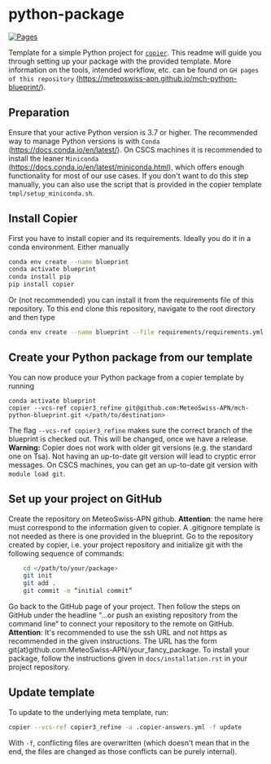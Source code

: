 # python-package
[![Pages](https://meteoswiss-apn.github.io/mch-python-blueprint/)](https://github.com/pydata/xarray/actions?query=workflow%3ACI)


Template for a simple Python project for [`copier`](https://github.com/copier-org/copier). This readme will guide you through setting up your package
with the provided template. More information on the tools, intended workflow, etc. can be found on
`GH pages of this repository` (https://meteoswiss-apn.github.io/mch-python-blueprint/).

## Preparation
Ensure that your active Python version is 3.7 or higher.
The recommended way to manage Python versions is with `Conda` (https://docs.conda.io/en/latest/). On CSCS machines it is recommended to install the leaner `Miniconda` (https://docs.conda.io/en/latest/miniconda.html), which offers enough functionality for most of our use cases. If you don't want to do this step manually, you can also use the script that is provided in the copier template `tmpl/setup_miniconda.sh`.

## Install Copier

First you have to install copier and its requirements. Ideally you do it in a conda environment. Either manually
```bash
conda env create --name blueprint
conda activate blueprint
conda install pip
pip install copier
```
Or (not recommended) you can install it from the requirements file of this repository. To this end clone this repository, navigate to the root directory and then type
```bash
conda env create --name blueprint --file requirements/requirements.yml
```

## Create your Python package from our template
You can now produce your Python package from a copier template by running
```
conda activate blueprint
copier --vcs-ref copier3_refine git@github.com:MeteoSwiss-APN/mch-python-blueprint.git </path/to/destination>
```
The flag `--vcs-ref copier3_refine` makes sure the correct branch of the blueprint is checked out. This will be
changed, once we have a release.
**Warning:**
Copier does not work with older git versions (e.g. the standard one on Tsa). Not having an up-to-date git version will lead to cryptic error messages. On CSCS machines, you can get an up-to-date git version with `module load git`.


## Set up your project on GitHub

Create the repository on MeteoSwiss-APN github. **Attention**: the name here must correspond to the information given to copier.
A .gitignore template is not needed as there is one provided in the blueprint. Go to the repository created by copier, i.e. your project repository
and initialize git with the following sequence of commands:

```bash
    cd </path/to/your/package>
    git init
    git add .
    git commit -m “initial commit”
```

Go back to the GitHub page of your project. Then follow the steps on GitHub under the headline “…or push an existing repository from the command line“
to connect your repository to the remote on GitHub. **Attention**: It's recommended to use the ssh URL and not https as recommended in the given
instructions. The URL has the form git(at)github.com:MeteoSwiss-APN/your_fancy_package. To install your package, follow the instructions given in
`docs/installation.rst` in your project repository.
## Update template

To update to the underlying meta template, run:

```bash
copier --vcs-ref copier3_refine -a .copier-answers.yml -f update
```

With `-f`, conflicting files are overwritten (which doesn't mean that in the end, the files are changed as those conflicts can be purely internal).

